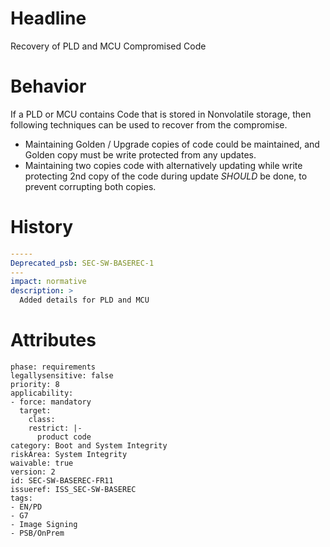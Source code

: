 # Headline 
Recovery of PLD and MCU Compromised Code

# Behavior

If a PLD or MCU contains Code that is stored in Nonvolatile storage, then following techniques can be used to recover from the compromise. 

- Maintaining Golden / Upgrade copies of code could be maintained, and Golden copy must be write protected from any updates. 
- Maintaining two copies code with alternatively updating while write protecting 2nd copy of the code during update _SHOULD_ be done, to prevent corrupting both copies. 

# History

```yaml
-----
Deprecated_psb: SEC-SW-BASEREC-1
---
impact: normative
description: >
  Added details for PLD and MCU

```

# Attributes

    phase: requirements
    legallysensitive: false
    priority: 8
    applicability:
    - force: mandatory
      target:
        class: 
        restrict: |-
          product code
    category: Boot and System Integrity
    riskArea: System Integrity
    waivable: true
    version: 2
    id: SEC-SW-BASEREC-FR11
    issueref: ISS_SEC-SW-BASEREC
    tags:
    - EN/PD
    - G7
    - Image Signing
    - PSB/OnPrem
